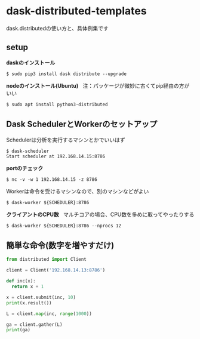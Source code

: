 # dask-distributed-templates

dask.distributedの使い方と、具体例集です

## setup

**daskのインストール**  
```console
$ sudo pip3 install dask distribute --upgrade
```

**nodeのインストール(Ubuntu)**  
注：パッケージが微妙に古くてpip経由の方がいい
```console
$ sudo apt install python3-distributed
```

## Dask SchedulerとWorkerのセットアップ
Schedulerは分析を実行するマシンとかでいいはず
```console
$ dask-scheduler
Start scheduler at 192.168.14.15:8786
```

**portのチェック**  
```console
$ nc -v -w 1 192.168.14.15 -z 8786
```

Workerは命令を受けるマシンなので、別のマシンなどがよい
```console
$ dask-worker ${SCHEDULER}:8786
```

**クライアントのCPU数**  
マルチコアの場合、CPU数を多めに取ってやったりする

```console
$ dask-worker ${SCHEDULER}:8786 --nprocs 12
```

## 簡単な命令(数字を増やすだけ)
```python
from distributed import Client

client = Client('192.168.14.13:8786')

def inc(x):
  return x + 1

x = client.submit(inc, 10)
print(x.result())

L = client.map(inc, range(1000))

ga = client.gather(L)
print(ga)
```
